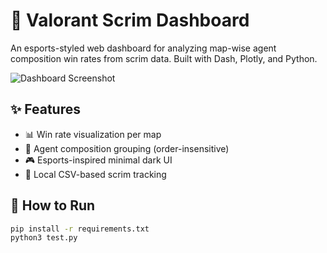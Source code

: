 # 🧠 Valorant Scrim Dashboard

An esports-styled web dashboard for analyzing map-wise agent composition win rates from scrim data. Built with Dash, Plotly, and Python.

![Dashboard Screenshot](https://github.com/Ominousx/valorant-comp-dashboard/raw/main/screenshot.png)

## ✨ Features

- 📊 Win rate visualization per map
- 🧩 Agent composition grouping (order-insensitive)
- 🎮 Esports-inspired minimal dark UI
- 📁 Local CSV-based scrim tracking

## 🚀 How to Run

```bash
pip install -r requirements.txt
python3 test.py
